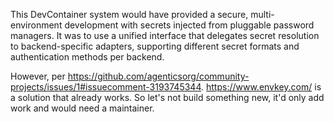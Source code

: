 This DevContainer system would have provided a secure, multi-environment development with secrets injected from pluggable password managers. It was to use a unified interface that delegates secret resolution to backend-specific adapters, supporting different secret formats and authentication methods per backend.

However, per https://github.com/agenticsorg/community-projects/issues/1#issuecomment-3193745344. https://www.envkey.com/ is a solution that already works.
So let's not build something new, it'd only add work and would need a maintainer.

